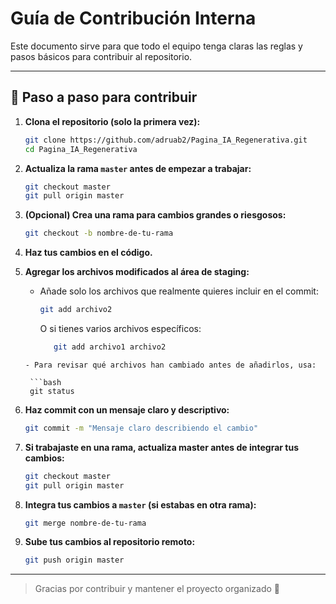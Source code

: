 # Guía de Contribución Interna

Este documento sirve para que todo el equipo tenga claras las reglas y pasos básicos para contribuir al repositorio.

---

## 🚦 Paso a paso para contribuir

1. **Clona el repositorio (solo la primera vez):**
   ```bash
   git clone https://github.com/adruab2/Pagina_IA_Regenerativa.git
   cd Pagina_IA_Regenerativa
   ```

2. **Actualiza la rama `master` antes de empezar a trabajar:**
   ```bash
   git checkout master
   git pull origin master
   ```

3. **(Opcional) Crea una rama para cambios grandes o riesgosos:**
   ```bash
   git checkout -b nombre-de-tu-rama
   ```

4. **Haz tus cambios en el código.**

5. **Agregar los archivos modificados al área de staging:**

   - Añade solo los archivos que realmente quieres incluir en el commit:

     ```bash
     git add archivo2
     ```

     O si tienes varios archivos específicos:

     ```bash
        git add archivo1 archivo2
    ```
   - Para revisar qué archivos han cambiado antes de añadirlos, usa:

     ```bash
     git status
     ```

6. **Haz commit con un mensaje claro y descriptivo:**
   ```bash
   git commit -m "Mensaje claro describiendo el cambio"
   ```

7. **Si trabajaste en una rama, actualiza master antes de integrar tus cambios:**
   ```bash
   git checkout master
   git pull origin master
   ```

8. **Integra tus cambios a `master` (si estabas en otra rama):**
   ```bash
   git merge nombre-de-tu-rama
   ```

9. **Sube tus cambios al repositorio remoto:**
   ```bash
   git push origin master
   ```

---

> Gracias por contribuir y mantener el proyecto organizado 🚀